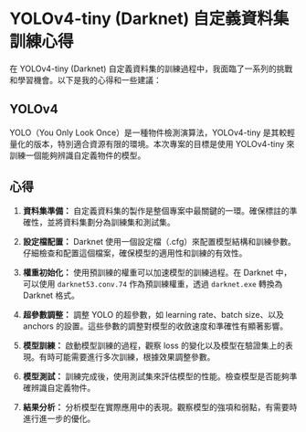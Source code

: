 # YOLOv4-tiny (Darknet) 自定義資料集訓練心得

在 YOLOv4-tiny (Darknet) 自定義資料集的訓練過程中，我面臨了一系列的挑戰和學習機會。以下是我的心得和一些建議：

## YOLOv4

YOLO（You Only Look Once）是一種物件檢測演算法，YOLOv4-tiny 是其較輕量化的版本，特別適合資源有限的環境。本次專案的目標是使用 YOLOv4-tiny 來訓練一個能夠辨識自定義物件的模型。

## 心得

1. **資料集準備：** 自定義資料集的製作是整個專案中最關鍵的一環。確保標註的準確性，並將資料集劃分為訓練集和測試集。

2. **設定檔配置：** Darknet 使用一個設定檔（.cfg）來配置模型結構和訓練參數。仔細檢查和配置這個檔案，確保模型的適用性和訓練的有效性。

3. **權重初始化：** 使用預訓練的權重可以加速模型的訓練過程。在 Darknet 中，可以使用 `darknet53.conv.74` 作為預訓練權重，透過 `darknet.exe` 轉換為 Darknet 格式。

4. **超參數調整：** 調整 YOLO 的超參數，如 learning rate、batch size、以及 anchors 的設置。這些參數的調整對模型的收斂速度和準確性有顯著影響。

5. **模型訓練：** 啟動模型訓練的過程，觀察 loss 的變化以及模型在驗證集上的表現。有時可能需要進行多次訓練，根據效果調整參數。

6. **模型測試：** 訓練完成後，使用測試集來評估模型的性能。檢查模型是否能夠準確辨識自定義物件。

7. **結果分析：** 分析模型在實際應用中的表現。觀察模型的強項和弱點，有需要時進行進一步的優化。

